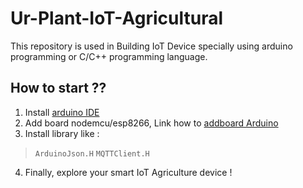 # Ur-Plant-IoT-Agricultural
This repository is used in Building IoT Device specially using arduino programming or C/C++ programming language.

## How to start ?? 

1. Install [arduino IDE](https://www.arduino.cc/en/Main/Software) 
2. Add board nodemcu/esp8266, Link how to [addboard Arduino](https://learn.sparkfun.com/pages/CustomBoardsArduino)
3. Install library like :
>`ArduinoJson.H`
>`MQTTClient.H`
4. Finally, explore your smart IoT Agriculture device !
